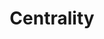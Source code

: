 ---
blog: https://medium.com/centrality
codehost: https://github.com/cennznet
facebook: https://facebook.com/centralityai
logohandle: centralityai
sort: centralityai
title: Centrality
twitter: https://x.com/centralityai
website: https://centrality.ai/
---
